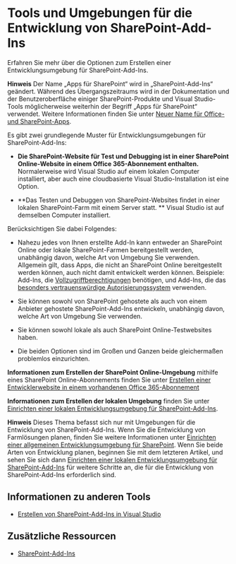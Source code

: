 
# <a name="tools-and-environments-for-developing-sharepoint-add-ins"></a>Tools und Umgebungen für die Entwicklung von SharePoint-Add-Ins
Erfahren Sie mehr über die Optionen zum Erstellen einer Entwicklungsumgebung für SharePoint-Add-Ins.
 

 **Hinweis** Der Name „Apps für SharePoint“ wird in „SharePoint-Add-Ins“ geändert. Während des Übergangszeitraums wird in der Dokumentation und der Benutzeroberfläche einiger SharePoint-Produkte und Visual Studio-Tools möglicherweise weiterhin der Begriff „Apps für SharePoint“ verwendet. Weitere Informationen finden Sie unter [Neuer Name für Office- und SharePoint-Apps](new-name-for-apps-for-sharepoint#bk_newname).
 

Es gibt zwei grundlegende Muster für Entwicklungsumgebungen für SharePoint-Add-Ins:
 

-  **Die SharePoint-Website für Test und Debugging ist in einer SharePoint Online-Website in einem Office 365-Abonnement enthalten.** Normalerweise wird Visual Studio auf einem lokalen Computer installiert, aber auch eine cloudbasierte Visual Studio-Installation ist eine Option.
    
 
-  **Das Testen und Debuggen von SharePoint-Websites findet in einer lokalen SharePoint-Farm mit einem Server statt. ** Visual Studio ist auf demselben Computer installiert.
    
 
Berücksichtigen Sie dabei Folgendes:
 

- Nahezu jedes von Ihnen erstellte Add-In kann entweder an SharePoint Online oder lokale SharePoint-Farmen bereitgestellt werden, unabhängig davon, welche Art von Umgebung Sie verwenden. Allgemein gilt, dass Apps, die nicht an SharePoint Online bereitgestellt werden können, auch nicht damit entwickelt werden können. Beispiele: Add-Ins, die  [Vollzugriffberechtigungen](add-in-permissions-in-sharepoint-2013) benötigen, und Add-Ins, die das [besonders vertrauenswürdige Autorisierungssystem](creating-sharepoint-add-ins-that-use-high-trust-authorization) verwenden.
    
 
- Sie können sowohl von SharePoint gehostete als auch von einem Anbieter gehostete SharePoint-Add-Ins entwickeln, unabhängig davon, welche Art von Umgebung Sie verwenden.
    
 
- Sie können sowohl lokale als auch SharePoint Online-Testwebsites haben.
    
 
- Die beiden Optionen sind im Großen und Ganzen beide gleichermaßen problemlos einzurichten.
    
 
 **Informationen zum Erstellen der SharePoint Online-Umgebung** mithilfe eines SharePoint Online-Abonnements finden Sie unter [Erstellen einer Entwicklerwebsite in einem vorhandenen Office 365-Abonnement](create-a-developer-site-on-an-existing-office-365-subscription)
 
 **Informationen zum Erstellen der lokalen Umgebung** finden Sie unter [Einrichten einer lokalen Entwicklungsumgebung für SharePoint-Add-Ins](set-up-an-on-premises-development-environment-for-sharepoint-add-ins).
 

 **Hinweis** Dieses Thema befasst sich nur mit Umgebungen für die Entwicklung von SharePoint-Add-Ins. Wenn Sie die Entwicklung von Farmlösungen planen, finden Sie weitere Informationen unter [Einrichten einer allgemeinen Entwicklungsumgebung für SharePoint](http://msdn.microsoft.com/library/08e4e4e1-d960-43fa-85df-f3c279ed6927%28Office.15%29.aspx). Wenn Sie beide Arten von Entwicklung planen, beginnen Sie mit dem letzteren Artikel, und sehen Sie sich dann [Einrichten einer lokalen Entwicklungsumgebung für SharePoint-Add-Ins](set-up-an-on-premises-development-environment-for-sharepoint-add-ins) für weitere Schritte an, die für die Entwicklung von SharePoint-Add-Ins erforderlich sind.
 


## <a name="other-tooling-information"></a>Informationen zu anderen Tools

 
-  [Erstellen von SharePoint-Add-Ins in Visual Studio](create-sharepoint-add-ins-in-visual-studio)
    
 

## <a name="additional-resources"></a>Zusätzliche Ressourcen
<a name="bk_addresources"> </a>


-  [SharePoint-Add-Ins](sharepoint-add-ins)
    
 

